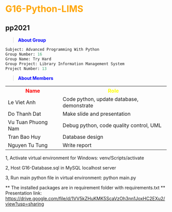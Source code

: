 # <span style="color:orange"> G16-Python-LIMS </span>
## pp2021
> <span style="color:blue; font-weight:bold">About Group</span> 
```python
Subject: Advanced Programming With Python
Group Number: 16
Group Name: Try Hard
Group Project: Library Information Management System
Project Number: 13
```
> <span style="color:blue; font-weight:bold">About Members</span> 
<table>
  <tr>
    <th style="color:red; font-weight:bold"> Name </th>
  	<th style="color:yellow; font-weight:bold"> Role </th>
  </tr>

  <tr>
  	<td> Le Viet Anh </td>
  	<td> Code python, update database, demonstrate </td>
  </tr>
  
  <tr>
  	<td> Do Thanh Dat </td>
  	<td> Make slide and presentation </td>
  </tr>  

  <tr>
  	<td> Vu Tuan Phuong Nam </td>
  	<td> Debug python, code quality control, UML </td>
  </tr>

  <tr>
  	<td> Tran Bao Huy </td>
  	<td> Database design </td>
  </tr>
  
  <tr>
  	<td> Nguyen Tu Tung </td>
  	<td> Write report </td>
  </tr>  
</table>

1, Activate virtual environment for Windows: venv/Scripts/activate

2, Host G16-Database.sql in MySQL localhost server

3, Run main python file in virtual environment: python main.py

** The installed packages are in requirement folder with requirements.txt **
Presentation link: https://drive.google.com/file/d/1VV5kZHuKMK5ScaVzOh3nn1JoxHC2EXu2/view?usp=sharing
